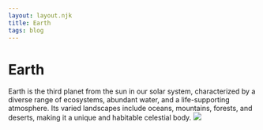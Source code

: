 ```yaml
---
layout: layout.njk
title: Earth
tags: blog
---
```

# Earth
Earth is the third planet from the sun in our solar system, characterized by a diverse range of ecosystems, abundant water, and a life-supporting atmosphere. Its varied landscapes include oceans, mountains, forests, and deserts, making it a unique and habitable celestial body.
<img src="_site/img/earth.png">


